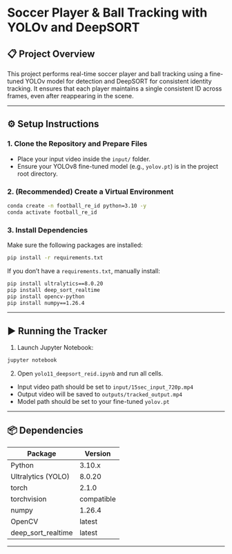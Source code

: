 # Soccer Player & Ball Tracking with YOLOv and DeepSORT

## 📋 Project Overview

This project performs real-time soccer player and ball tracking using a fine-tuned YOLOv model for detection and DeepSORT for consistent identity tracking. It ensures that each player maintains a single consistent ID across frames, even after reappearing in the scene.

---

## ⚙️ Setup Instructions

### 1. Clone the Repository and Prepare Files

* Place your input video inside the `input/` folder.
* Ensure your YOLOv8 fine-tuned model (e.g., `yolov.pt`) is in the project root directory.

### 2. (Recommended) Create a Virtual Environment

```bash
conda create -n football_re_id python=3.10 -y
conda activate football_re_id
```

### 3. Install Dependencies

Make sure the following packages are installed:

```bash
pip install -r requirements.txt
```

If you don’t have a `requirements.txt`, manually install:

```bash
pip install ultralytics==8.0.20
pip install deep_sort_realtime
pip install opencv-python
pip install numpy==1.26.4
```

---

## ▶️ Running the Tracker

1. Launch Jupyter Notebook:

```bash
jupyter notebook
```

2. Open `yolo11_deepsort_reid.ipynb` and run all cells.

* Input video path should be set to `input/15sec_input_720p.mp4`
* Output video will be saved to `outputs/tracked_output.mp4`
* Model path should be set to your fine-tuned `yolov.pt`

---

## 📦 Dependencies

| Package              | Version    |
| -------------------- | ---------- |
| Python               | 3.10.x     |
| Ultralytics (YOLO)   | 8.0.20     |
| torch                | 2.1.0      |
| torchvision          | compatible |
| numpy                | 1.26.4     |
| OpenCV               | latest     |
| deep\_sort\_realtime | latest     |

---
